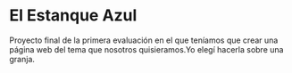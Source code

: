 # El Estanque Azul
Proyecto final de la primera evaluación en el que teníamos que crear una página web del tema que nosotros quisieramos.Yo elegí hacerla sobre una granja.
